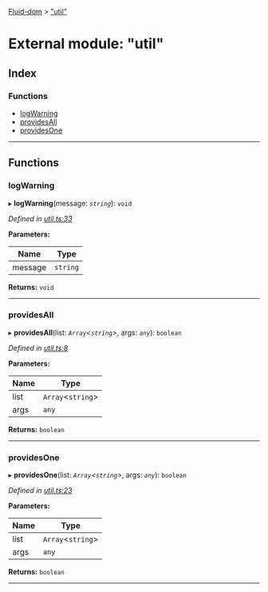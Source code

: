 [Fluid-dom](../README.md) > ["util"](../modules/_util_.md)

# External module: "util"

## Index

### Functions

* [logWarning](_util_.md#logwarning)
* [providesAll](_util_.md#providesall)
* [providesOne](_util_.md#providesone)

---

## Functions

<a id="logwarning"></a>

###  logWarning

▸ **logWarning**(message: *`string`*): `void`

*Defined in [util.ts:33](https://github.com/WazzaMo/fluid-dom/blob/0ae4ee4/src/util.ts#L33)*

**Parameters:**

| Name | Type |
| ------ | ------ |
| message | `string` |

**Returns:** `void`

___
<a id="providesall"></a>

###  providesAll

▸ **providesAll**(list: *`Array`<`string`>*, args: *`any`*): `boolean`

*Defined in [util.ts:8](https://github.com/WazzaMo/fluid-dom/blob/0ae4ee4/src/util.ts#L8)*

**Parameters:**

| Name | Type |
| ------ | ------ |
| list | `Array`<`string`> |
| args | `any` |

**Returns:** `boolean`

___
<a id="providesone"></a>

###  providesOne

▸ **providesOne**(list: *`Array`<`string`>*, args: *`any`*): `boolean`

*Defined in [util.ts:23](https://github.com/WazzaMo/fluid-dom/blob/0ae4ee4/src/util.ts#L23)*

**Parameters:**

| Name | Type |
| ------ | ------ |
| list | `Array`<`string`> |
| args | `any` |

**Returns:** `boolean`

___

